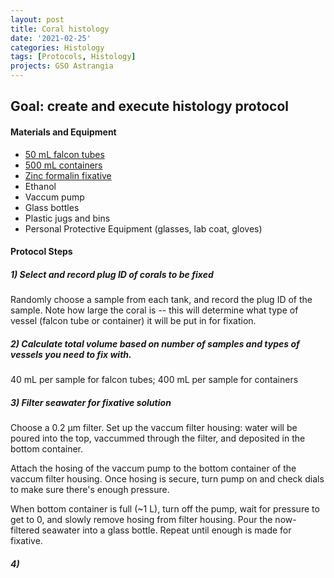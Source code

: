 ```yaml
---
layout: post
title: Coral histology
date: '2021-02-25'
categories: Histology
tags: [Protocols, Histology]
projects: GSO Astrangia 
---
```


## Goal: create and execute histology protocol

#### Materials and Equipment 
- [50 mL falcon tubes](https://www.fishersci.com/shop/products/falcon-50ml-conical-centrifuge-tubes-2/p-193321)
- [500 mL containers](https://www.amazon.com/Containers-Stackable-Reusable-Plastic-Container/dp/B077G76C6J/ref=sr_1_6?crid=1O2K0TWGXLGA5&dchild=1&keywords=ziplock+containers+with+lids&qid=1613143193&sprefix=ziplock+c%2Caps%2C181&sr=8-6)
- [Zinc formalin fixative](https://www.mcssl.com/store/anatechltd/z-fix-4-gal-case)
- Ethanol
- Vaccum pump
- Glass bottles
- Plastic jugs and bins
- Personal Protective Equipment (glasses, lab coat, gloves)

#### Protocol Steps 

##### 1) Select and record plug ID of corals to be fixed

Randomly choose a sample from each tank, and record the plug ID of the sample. Note how large the coral is -- this will determine what type of vessel (falcon tube or container) it will be put in for fixation.

##### 2) Calculate total volume based on number of samples and types of vessels you need to fix with. 

40 mL per sample for falcon tubes; 400 mL per sample for containers 

##### 3) Filter seawater for fixative solution 

Choose a 0.2 μm filter. Set up the vaccum filter housing: water will be poured into the top, vaccummed through the filter, and deposited in the bottom container. 

Attach the hosing of the vaccum pump to the bottom container of the vaccum filter housing. Once hosing is secure, turn pump on and check dials to make sure there's enough pressure. 

When bottom container is full (~1 L), turn off the pump, wait for pressure to get to 0, and slowly remove hosing from filter housing. Pour the now-filtered seawater into a glass bottle. Repeat until enough is made for fixative. 

##### 4) 
